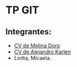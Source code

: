 # TP GIT
## Integrantes:
- [CV de Melina Doro](https://github.com/alekarlen/TP1---GIT/blob/mdoro/CV%20Melina%20Doro.md)
- [CV de Alejandro Karlen](https://github.com/alekarlen/TP1---GIT/blob/akarlen/CV%20Alejandro%20Karlen.md)
- Liotta, Micaela.